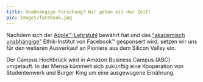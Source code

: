 ```yaml
---
title: Unabhängige Forschung? Wir gehen mit der Zeit!
pic: images/facebook.jpg
---
```


Nachdem sich der [Apple&trade;-Lehrstuhl](https://ase.in.tum.de/lehrstuhl_1/projects/all-projects) bewährt hat und das ["akademisch unabhängige"](https://sz.de/1.4295434) Ethik-Institut von Facebook&trade; gesponsert wird, setzen wir uns für den weiteren Ausverkauf an Pioniere aus dem Silicon Valley ein.

Der Campus Hochbrück wird in Amazon Business Campus (ABC) umgetauft.
In der Mensa kümmert sich zukünftig eine Kooperation von Studentenwerk und Burger King um eine ausgewogene Ernährung.

